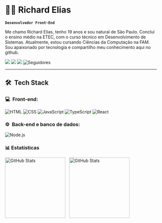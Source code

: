 # 🐱‍👤 Richard Elias

**`Desenvolvedor Front-End`**

Me chamo Richard Elias, tenho 19 anos e sou natural de São Paulo. Concluí o ensino médio na ETEC, com o curso técnico em Desenvolvimento de Sistemas. Atualmente, estou cursando Ciências da Computação na FAM. Sou apaixonado por tecnologia e compartilho meu conhecimento aqui no github.

<p align="left">

<a href="https://github.com/richardbr95?tab=followers">
<a href="https://www.instagram.com/richadoficial/"><img src="https://img.shields.io/badge/-@richardoficial_-E4405F?style=flat-square&logo=Instagram&logoColor=white"/></a>
<a href="https://www.linkedin.com/in/richard-elias-85203b28a/"><img src="https://img.shields.io/badge/-Richard%20Elias-0077B5?style=flat-square&logo=Linkedin&logoColor=white"/></a>
<a href="mailto:richard.rejjeri25@gmail.com"><img src="https://img.shields.io/badge/-richard.rejjeri25@gmail.com-D14836?style=flat-square&logo=Gmail&logoColor=white"/></a>
        <img 
            alt="Seguidores" 
            title="Me siga no GitHub" 
            src="https://custom-icon-badges.demolab.com/github/followers/richardbr95?color=236ad3&labelColor=1155ba&style=for-the-badge&logo=github&label=Seguidores&logoColor=white"
        />
</p>

---

<h2> 🛠 &nbsp;Tech Stack</h2>
<h3>💻 &nbsp;Front-end:</h3>

![HTML](https://img.shields.io/badge/-HTML-333333?style=flat&logo=HTML5)
![CSS](https://img.shields.io/badge/-CSS-333333?style=flat&logo=CSS3&logoColor=1572B6)
![JavaScript](https://img.shields.io/badge/-JavaScript-333333?style=flat&logo=javascript)
![TypeScript](https://img.shields.io/badge/-TypeScript-333333?style=flat&logo=typescript&logoColor=2D79C7)
![React](https://img.shields.io/badge/-React-333333?style=flat&logo=react)

<h3>⚙️ &nbsp;Back-end e banco de dados:</h3>

![Node.js](https://img.shields.io/badge/-Node.js-333333?style=flat&logo=node.js)

### 📊 Estatísticas

<p>
  <img 
    align="left" 
    alt="GitHub Stats" 
    height="200" 
    style="padding-right: 10px;" 
    src="https://github-readme-stats.vercel.app/api?username=richardbr95&show_icons=true&theme=tokyonight&include_all_commits=true&locale=pt-br" 
  />

<img 
      align="left" 
      alt="GitHub Stats" 
      height="200" 
      src="https://github-readme-stats.vercel.app/api/top-langs/?username=richardbr95&theme=tokyonight&layout=compact&custom_title=Tecnologias&langs_count=9" 
  />

</p>

